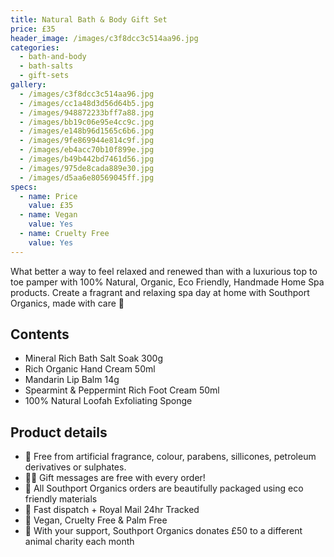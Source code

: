 ```yaml
---
title: Natural Bath & Body Gift Set
price: £35
header_image: /images/c3f8dcc3c514aa96.jpg
categories:
  - bath-and-body
  - bath-salts
  - gift-sets
gallery:
  - /images/c3f8dcc3c514aa96.jpg
  - /images/cc1a48d3d56d64b5.jpg
  - /images/948872233bff7a88.jpg
  - /images/bb19c06e95e4cc9c.jpg
  - /images/e148b96d1565c6b6.jpg
  - /images/9fe869944e814c9f.jpg
  - /images/eb4acc70b10f899e.jpg
  - /images/b49b442bd7461d56.jpg
  - /images/975de8cada889e30.jpg
  - /images/d5aa6e80569045ff.jpg
specs:
  - name: Price
    value: £35
  - name: Vegan
    value: Yes
  - name: Cruelty Free
    value: Yes
---
```


What better a way to feel relaxed and renewed than with a luxurious top to toe pamper with 100% Natural, Organic, Eco Friendly, Handmade Home Spa products. Create a fragrant and relaxing spa day at home with Southport Organics, made with care 🛁

## Contents

- Mineral Rich Bath Salt Soak 300g
- Rich Organic Hand Cream 50ml
- Mandarin Lip Balm 14g
- Spearmint & Peppermint Rich Foot Cream 50ml
- 100% Natural Loofah Exfoliating Sponge

## Product details

- 🍊 Free from artificial fragrance, colour, parabens, sillicones, petroleum derivatives or sulphates.
- ✍🏼 Gift messages are free with every order!
- 🌿 All Southport Organics orders are beautifully packaged using eco friendly materials
- 📮 Fast dispatch + Royal Mail 24hr Tracked
- 🐰 Vegan, Cruelty Free & Palm Free
- 🐾 With your support, Southport Organics donates £50 to a different animal charity each month
